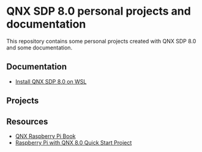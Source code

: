 # QNX SDP 8.0 personal projects and documentation

This repository contains some personal projects created with QNX SDP 8.0 and some documentation.

## Documentation
* [Install QNX SDP 8.0 on WSL](./docs/wsl-install.md)

## Projects



## Resources
* [QNX Raspberry Pi Book](https://gitlab.com/elahav/qnx-rpi-book)
* [Raspberry Pi with QNX 8.0 Quick Start Project](https://gitlab.com/qnx/quick-start-images/raspberry-pi-qnx-8.0-quick-start-image)